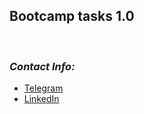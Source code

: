 ## Bootcamp tasks 1.0
<br/>

### *Contact Info:*
* [Telegram](https://t.me/saidakhmatov)
* [LinkedIn](https://www.linkedin.com/in/sanjar-saidakhmatov-159abb21a)

